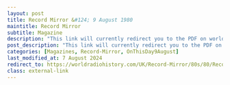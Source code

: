 ```yaml
---
layout: post
title: Record Mirror &#124; 9 August 1980
maintitle: Record Mirror
subtitle: Magazine
description: "This link will currently redirect you to the PDF on worldradiohistory.com Once your viewing page 27 of the PDF look for the section entitled &quot;SMALL ADS&quot;"
post_description: "This link will currently redirect you to the PDF on worldradiohistory.com Once your viewing page 27 of the PDF look for the section entitled &quot;SMALL ADS&quot;"
categories: [Magazines, Record-Mirror, OnThisDay9August]
last_modified_at: 7 August 2024
redirect_to: https://worldradiohistory.com/UK/Record-Mirror/80s/80/Record-Mirror-1980-08-09.pdf#page=27
class: external-link
---
```


